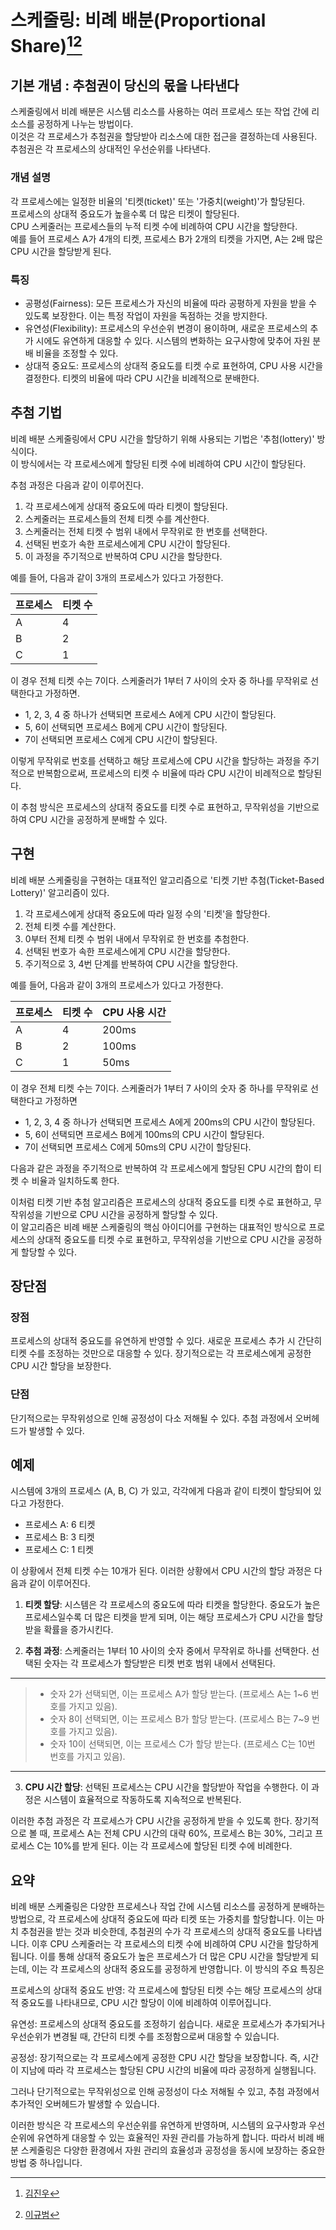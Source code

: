 # 스케줄링: 비례 배분(Proportional Share)[^sadey7645][^Gyu-BBB]

[^sadey7645]: [김진우](https://github.com/sadey7645)
[^Gyu-BBB]: [이규범](https://github.com/Gyu-BBB)

## 기본 개념 : 추첨권이 당신의 몫을 나타낸다

스케줄링에서 비례 배분은 시스템 리소스를 사용하는 여러 프로세스 또는 작업 간에 리소스를 공정하게 나누는 방법이다.  
이것은 각 프로세스가 추첨권을 할당받아 리소스에 대한 접근을 결정하는데 사용된다.  
추첨권은 각 프로세스의 상대적인 우선순위를 나타낸다.

### 개념 설명

각 프로세스에는 일정한 비율의 '티켓(ticket)' 또는 '가중치(weight)'가 할당된다.  
프로세스의 상대적 중요도가 높을수록 더 많은 티켓이 할당된다.  
CPU 스케줄러는 프로세스들의 누적 티켓 수에 비례하여 CPU 시간을 할당한다.  
예를 들어 프로세스 A가 4개의 티켓, 프로세스 B가 2개의 티켓을 가지면, A는 2배 많은 CPU 시간을 할당받게 된다.

### 특징

- 공평성(Fairness): 모든 프로세스가 자신의 비율에 따라 공평하게 자원을 받을 수 있도록 보장한다. 이는 특정 작업이 자원을 독점하는 것을 방지한다.
- 유연성(Flexibility): 프로세스의 우선순위 변경이 용이하며, 새로운 프로세스의 추가 시에도 유연하게 대응할 수 있다. 시스템의 변화하는 요구사항에 맞추어 자원 분배 비율을 조정할 수 있다.
- 상대적 중요도: 프로세스의 상대적 중요도를 티켓 수로 표현하여, CPU 사용 시간을 결정한다. 티켓의 비율에 따라 CPU 시간을 비례적으로 분배한다.

## 추첨 기법

비례 배분 스케줄링에서 CPU 시간을 할당하기 위해 사용되는 기법은 '추첨(lottery)' 방식이다.  
이 방식에서는 각 프로세스에게 할당된 티켓 수에 비례하여 CPU 시간이 할당된다.

추첨 과정은 다음과 같이 이루어진다.

1. 각 프로세스에게 상대적 중요도에 따라 티켓이 할당된다.
2. 스케줄러는 프로세스들의 전체 티켓 수를 계산한다.
3. 스케줄러는 전체 티켓 수 범위 내에서 무작위로 한 번호를 선택한다.
4. 선택된 번호가 속한 프로세스에게 CPU 시간이 할당된다.
5. 이 과정을 주기적으로 반복하여 CPU 시간을 할당한다.

예를 들어, 다음과 같이 3개의 프로세스가 있다고 가정한다.

| 프로세스 | 티켓 수 |
| -------- | ------- |
| A        | 4       |
| B        | 2       |
| C        | 1       |

이 경우 전체 티켓 수는 7이다. 스케줄러가 1부터 7 사이의 숫자 중 하나를 무작위로 선택한다고 가정하면.

- 1, 2, 3, 4 중 하나가 선택되면 프로세스 A에게 CPU 시간이 할당된다.
- 5, 6이 선택되면 프로세스 B에게 CPU 시간이 할당된다.
- 7이 선택되면 프로세스 C에게 CPU 시간이 할당된다.

이렇게 무작위로 번호를 선택하고 해당 프로세스에 CPU 시간을 할당하는 과정을 주기적으로 반복함으로써, 프로세스의 티켓 수 비율에 따라 CPU 시간이 비례적으로 할당된다.

이 추첨 방식은 프로세스의 상대적 중요도를 티켓 수로 표현하고, 무작위성을 기반으로 하여 CPU 시간을 공정하게 분배할 수 있다.

## 구현

비례 배분 스케줄링을 구현하는 대표적인 알고리즘으로 '티켓 기반 추첨(Ticket-Based Lottery)' 알고리즘이 있다.

1. 각 프로세스에게 상대적 중요도에 따라 일정 수의 '티켓'을 할당한다.
2. 전체 티켓 수를 계산한다.
3. 0부터 전체 티켓 수 범위 내에서 무작위로 한 번호를 추첨한다.
4. 선택된 번호가 속한 프로세스에게 CPU 시간을 할당한다.
5. 주기적으로 3, 4번 단계를 반복하여 CPU 시간을 할당한다.

예를 들어, 다음과 같이 3개의 프로세스가 있다고 가정한다.

| 프로세스 | 티켓 수 | CPU 사용 시간 |
| -------- | ------- | ------------- |
| A        | 4       | 200ms         |
| B        | 2       | 100ms         |
| C        | 1       | 50ms          |

이 경우 전체 티켓 수는 7이다. 스케줄러가 1부터 7 사이의 숫자 중 하나를 무작위로 선택한다고 가정하면

- 1, 2, 3, 4 중 하나가 선택되면 프로세스 A에게 200ms의 CPU 시간이 할당된다.
- 5, 6이 선택되면 프로세스 B에게 100ms의 CPU 시간이 할당된다.
- 7이 선택되면 프로세스 C에게 50ms의 CPU 시간이 할당된다.

다음과 같은 과정을 주기적으로 반복하여 각 프로세스에게 할당된 CPU 시간의 합이 티켓 수 비율과 일치하도록 한다.

이처럼 티켓 기반 추첨 알고리즘은 프로세스의 상대적 중요도를 티켓 수로 표현하고, 무작위성을 기반으로 CPU 시간을 공정하게 할당할 수 있다.  
이 알고리즘은 비례 배분 스케줄링의 핵심 아이디어를 구현하는 대표적인 방식으로 프로세스의 상대적 중요도를 티켓 수로 표현하고, 무작위성을 기반으로 CPU 시간을 공정하게 할당할 수 있다.

## 장단점

### 장점

프로세스의 상대적 중요도를 유연하게 반영할 수 있다.
새로운 프로세스 추가 시 간단히 티켓 수를 조정하는 것만으로 대응할 수 있다.
장기적으로는 각 프로세스에게 공정한 CPU 시간 할당을 보장한다.

### 단점

단기적으로는 무작위성으로 인해 공정성이 다소 저해될 수 있다.
추첨 과정에서 오버헤드가 발생할 수 있다.

## 예제

시스템에 3개의 프로세스 (A, B, C) 가 있고, 각각에게 다음과 같이 티켓이 할당되어 있다고 가정한다.

- 프로세스 A: 6 티켓
- 프로세스 B: 3 티켓
- 프로세스 C: 1 티켓

이 상황에서 전체 티켓 수는 10개가 된다. 이러한 상황에서 CPU 시간의 할당 과정은 다음과 같이 이루어진다.

1. **티켓 할당**: 시스템은 각 프로세스의 중요도에 따라 티켓을 할당한다. 중요도가 높은 프로세스일수록 더 많은 티켓을 받게 되며, 이는 해당 프로세스가 CPU 시간을 할당받을 확률을 증가시킨다.

2. **추첨 과정**: 스케줄러는 1부터 10 사이의 숫자 중에서 무작위로 하나를 선택한다. 선택된 숫자는 각 프로세스가 할당받은 티켓 번호 범위 내에서 선택된다.
---
> - 숫자 2가 선택되면, 이는 프로세스 A가 할당 받는다. (프로세스 A는 1~6 번호를 가지고 있음).
> - 숫자 8이 선택되면, 이는 프로세스 B가 할당 받는다. (프로세스 B는 7~9 번호를 가지고 있음).
> - 숫자 10이 선택되면, 이는 프로세스 C가 할당 받는다. (프로세스 C는 10번 번호를 가지고 있음).
---
3. **CPU 시간 할당**: 선택된 프로세스는 CPU 시간을 할당받아 작업을 수행한다. 이 과정은 시스템이 효율적으로 작동하도록 지속적으로 반복된다.

이러한 추첨 과정은 각 프로세스가 CPU 시간을 공정하게 받을 수 있도록 한다. 장기적으로 볼 때, 프로세스 A는 전체 CPU 시간의 대략 60%, 프로세스 B는 30%, 그리고 프로세스 C는 10%를 받게 된다. 이는 각 프로세스에 할당된 티켓 수에 비례한다.


## 요약

비례 배분 스케줄링은 다양한 프로세스나 작업 간에 시스템 리소스를 공정하게 분배하는 방법으로, 각 프로세스에 상대적 중요도에 따라 티켓 또는 가중치를 할당합니다. 이는 마치 추첨권을 받는 것과 비슷한데, 추첨권의 수가 각 프로세스의 상대적 중요도를 나타냅니다. 이후 CPU 스케줄러는 각 프로세스의 티켓 수에 비례하여 CPU 시간을 할당하게 됩니다. 이를 통해 상대적 중요도가 높은 프로세스가 더 많은 CPU 시간을 할당받게 되는데, 이는 각 프로세스의 상대적 중요도를 공정하게 반영합니다.
이 방식의 주요 특징은

프로세스의 상대적 중요도 반영: 각 프로세스에 할당된 티켓 수는 해당 프로세스의 상대적 중요도를 나타내므로, CPU 시간 할당이 이에 비례하여 이루어집니다.

유연성: 프로세스의 상대적 중요도를 조정하기 쉽습니다. 새로운 프로세스가 추가되거나 우선순위가 변경될 때, 간단히 티켓 수를 조정함으로써 대응할 수 있습니다.

공정성: 장기적으로는 각 프로세스에게 공정한 CPU 시간 할당을 보장합니다. 즉, 시간이 지남에 따라 각 프로세스는 할당된 CPU 시간의 비율에 따라 공정하게 실행됩니다.

그러나 단기적으로는 무작위성으로 인해 공정성이 다소 저해될 수 있고, 추첨 과정에서 추가적인 오버헤드가 발생할 수 있습니다.

이러한 방식은 각 프로세스의 우선순위를 유연하게 반영하며, 시스템의 요구사항과 우선순위에 유연하게 대응할 수 있는 효율적인 자원 관리를 가능하게 합니다. 따라서 비례 배분 스케줄링은 다양한 환경에서 자원 관리의 효율성과 공정성을 동시에 보장하는 중요한 방법 중 하나입니다.
